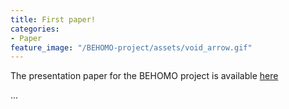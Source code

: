 ```yaml
---
title: First paper!
categories:
- Paper
feature_image: "/BEHOMO-project/assets/void_arrow.gif"
---
```


The presentation paper for the BEHOMO project is available [here](http://arxiv.org/a/marra_v_1)

<!-- more -->

...